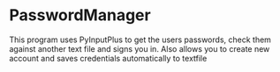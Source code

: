 # PasswordManager
This program uses PyInputPlus to get the users passwords, check them against another text file and signs you in. Also allows you to create new account and saves credentials automatically to textfile
